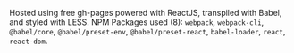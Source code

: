 Hosted using free gh-pages powered with ReactJS, transpiled with Babel, and styled with LESS. NPM Packages used (8): `webpack`, `webpack-cli`, `@babel/core`, `@babel/preset-env`, `@babel/preset-react`, `babel-loader`, `react`, `react-dom`.
